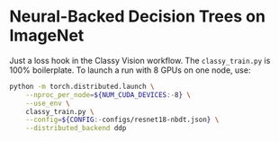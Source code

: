 # Neural-Backed Decision Trees on ImageNet

Just a loss hook in the Classy Vision workflow. The `classy_train.py` is 100% boilerplate. To launch a run with 8 GPUs on one node, use:

```bash
python -m torch.distributed.launch \
    --nproc_per_node=${NUM_CUDA_DEVICES:-8} \
    --use_env \
    classy_train.py \
    --config=${CONFIG:-configs/resnet18-nbdt.json} \
    --distributed_backend ddp
```